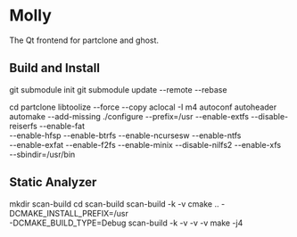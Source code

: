 # Molly

The Qt frontend for partclone and ghost.

## Build and Install

git submodule init
git submodule update --remote --rebase

cd partclone
libtoolize --force --copy
aclocal -I m4
autoconf
autoheader
automake --add-missing
./configure --prefix=/usr --enable-extfs --disable-reiserfs --enable-fat \
    --enable-hfsp --enable-btrfs --enable-ncursesw --enable-ntfs \
    --enable-exfat --enable-f2fs --enable-minix --disable-nilfs2 --enable-xfs \
    --sbindir=/usr/bin

## Static Analyzer

mkdir scan-build
cd scan-build
scan-build -k -v cmake .. -DCMAKE_INSTALL_PREFIX=/usr   \
    -DCMAKE_BUILD_TYPE=Debug
scan-build -k -v -v -v make -j4

